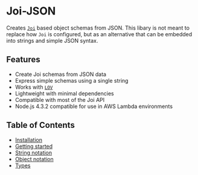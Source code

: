 # Joi-JSON

Creates [`Joi`](https://github.com/hapijs/joi) based object schemas from JSON. This libary is not meant to replace how `Joi` is configured, but
as an alternative that can be embedded into strings and simple JSON syntax.

## Features

- Create Joi schemas from JSON data
- Express simple schemas using a single string
- Works with [`LOV`](https://github.com/vandium-io/lov)
- Lightweight with minimal dependencies
- Compatible with most of the Joi API
- Node.js 4.3.2 compatible for use in AWS Lambda environments


## Table of Contents

- [Installation](installation.md)
- [Getting started](getting-started.md)
- [String notation](string-notation.md)
- [Object notation](object-notation.md)
- [Types](types)
